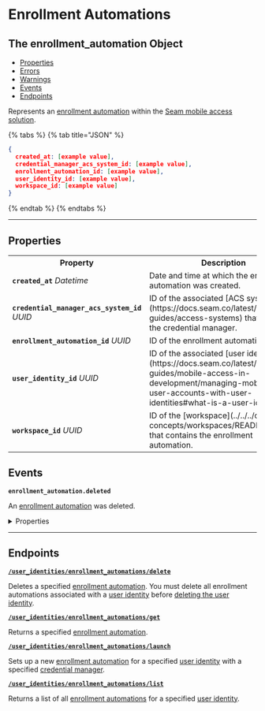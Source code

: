 # Enrollment Automations

## The enrollment_automation Object

- [Properties](./#properties)
- [Errors](./#errors)
- [Warnings](./#warnings)
- [Events](./#events)
- [Endpoints](./#endpoints)


Represents an [enrollment automation](https://docs.seam.co/latest/capability-guides/mobile-access-in-development/issuing-mobile-credentials-from-an-access-control-system) within the [Seam mobile access solution](https://docs.seam.co/latest/capability-guides/mobile-access-in-development).

{% tabs %}
{% tab title="JSON" %}
```json
{
  created_at: [example value],
  credential_manager_acs_system_id: [example value],
  enrollment_automation_id: [example value],
  user_identity_id: [example value],
  workspace_id: [example value]
}
```
{% endtab %}
{% endtabs %}

---

## Properties

<table>
<tr><th width="25%">Property</th><th>Description</th></tr>
<tr><td><strong><code>created_at</code></strong> <i>Datetime</i></td>
<td>
Date and time at which the enrollment automation was created.


</td></tr>

<tr><td><strong><code>credential_manager_acs_system_id</code></strong> <i>UUID</i></td>
<td>
ID of the associated [ACS system](https://docs.seam.co/latest/capability-guides/access-systems) that serves as the credential manager.


</td></tr>

<tr><td><strong><code>enrollment_automation_id</code></strong> <i>UUID</i></td>
<td>
ID of the enrollment automation.


</td></tr>

<tr><td><strong><code>user_identity_id</code></strong> <i>UUID</i></td>
<td>
ID of the associated [user identity](https://docs.seam.co/latest/capability-guides/mobile-access-in-development/managing-mobile-app-user-accounts-with-user-identities#what-is-a-user-identity).


</td></tr>

<tr><td><strong><code>workspace_id</code></strong> <i>UUID</i></td>
<td>
ID of the [workspace](../../../core-concepts/workspaces/README.md) that contains the enrollment automation.


</td></tr>

</table>

## Events

**`enrollment_automation.deleted`**

An [enrollment automation](../../../capability-guides/mobile-access/issuing-mobile-credentials-from-an-access-control-system.md#prepare-the-phones-for-a-user-identity-to-start-receiving-mobile-credentials-using-an-enrollment-aut) was deleted.

<details>

<summary>Properties</summary>

- <strong><code>created_at</code></strong> <i>Datetime</i>

  Date and time at which the event was created.



- <strong><code>enrollment_automation_id</code></strong> <i>UUID</i>

  ID of the [enrollment automation](../../../capability-guides/mobile-access/issuing-mobile-credentials-from-an-access-control-system.md#prepare-the-phones-for-a-user-identity-to-start-receiving-mobile-credentials-using-an-enrollment-aut).



- <strong><code>event_id</code></strong> <i>UUID</i>

  ID of the event.



- <strong><code>event_type</code></strong> <i>String</i>



- <strong><code>occurred_at</code></strong> <i>Datetime</i>

  Date and time at which the event occurred.



- <strong><code>workspace_id</code></strong> <i>UUID</i>

  ID of the [workspace](../../../core-concepts/workspaces/README.md).


</details>

---

## Endpoints


[**`/user_identities/enrollment_automations/delete`**](./delete.md)

Deletes a specified [enrollment automation](https://docs.seam.co/latest/capability-guides/mobile-access-in-development/issuing-mobile-credentials-from-an-access-control-system). You must delete all enrollment automations associated with a [user identity](https://docs.seam.co/latest/capability-guides/mobile-access-in-development/managing-mobile-app-user-accounts-with-user-identities#what-is-a-user-identity) before [deleting the user identity](https://docs.seam.co/latest/api/user_identities/delete).


[**`/user_identities/enrollment_automations/get`**](./get.md)

Returns a specified [enrollment automation](https://docs.seam.co/latest/capability-guides/mobile-access-in-development/issuing-mobile-credentials-from-an-access-control-system).


[**`/user_identities/enrollment_automations/launch`**](./launch.md)

Sets up a new [enrollment automation](https://docs.seam.co/latest/capability-guides/mobile-access-in-development/issuing-mobile-credentials-from-an-access-control-system) for a specified [user identity](https://docs.seam.co/latest/capability-guides/mobile-access-in-development/managing-mobile-app-user-accounts-with-user-identities#what-is-a-user-identity) with a specified [credential manager](https://docs.seam.co/latest/capability-guides/mobile-access-in-development/issuing-mobile-credentials-from-an-access-control-system).


[**`/user_identities/enrollment_automations/list`**](./list.md)

Returns a list of all [enrollment automations](https://docs.seam.co/latest/capability-guides/mobile-access-in-development/issuing-mobile-credentials-from-an-access-control-system) for a specified [user identity](https://docs.seam.co/latest/capability-guides/mobile-access-in-development/managing-mobile-app-user-accounts-with-user-identities#what-is-a-user-identity).


